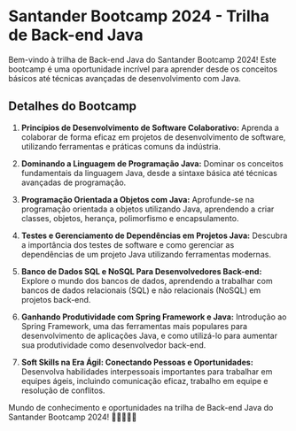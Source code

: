 # Santander Bootcamp 2024 - Trilha de Back-end Java

Bem-vindo à trilha de Back-end Java do Santander Bootcamp 2024! Este bootcamp é uma oportunidade incrível para aprender desde os conceitos básicos até técnicas avançadas de desenvolvimento com Java.

## Detalhes do Bootcamp

1. **Princípios de Desenvolvimento de Software Colaborativo:** Aprenda a colaborar de forma eficaz em projetos de desenvolvimento de software, utilizando ferramentas e práticas comuns da indústria.

2. **Dominando a Linguagem de Programação Java:** Dominar os conceitos fundamentais da linguagem Java, desde a sintaxe básica até técnicas avançadas de programação.

3. **Programação Orientada a Objetos com Java:** Aprofunde-se na programação orientada a objetos utilizando Java, aprendendo a criar classes, objetos, herança, polimorfismo e encapsulamento.

4. **Testes e Gerenciamento de Dependências em Projetos Java:** Descubra a importância dos testes de software e como gerenciar as dependências de um projeto Java utilizando ferramentas modernas.

5. **Banco de Dados SQL e NoSQL Para Desenvolvedores Back-end:** Explore o mundo dos bancos de dados, aprendendo a trabalhar com bancos de dados relacionais (SQL) e não relacionais (NoSQL) em projetos back-end.

6. **Ganhando Produtividade com Spring Framework e Java:** Introdução ao Spring Framework, uma das ferramentas mais populares para desenvolvimento de aplicações Java, e como utilizá-lo para aumentar sua produtividade como desenvolvedor back-end.

7. **Soft Skills na Era Ágil: Conectando Pessoas e Oportunidades:** Desenvolva habilidades interpessoais importantes para trabalhar em equipes ágeis, incluindo comunicação eficaz, trabalho em equipe e resolução de conflitos.

Mundo de conhecimento e oportunidades na trilha de Back-end Java do Santander Bootcamp 2024! 🚀👨‍💻👩‍💻
